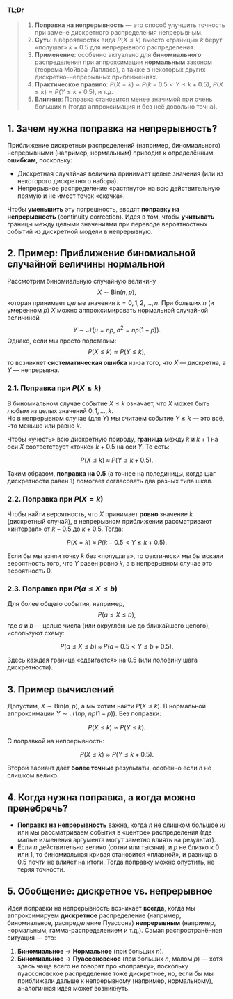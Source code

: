 
#### TL;Dr

> 1. **Поправка на непрерывность** — это способ улучшить точность при замене дискретного распределения непрерывным.  
> 2. **Суть**: в вероятностях вида $P(X \le k)$ вместо «границы» $k$ берут «полушаг» $k + 0.5$ для непрерывного распределения.  
> 3. **Применение**: особенно актуально для **биномиального** распределения при аппроксимации **нормальным** законом (теорема Мойвра–Лапласа), а также в некоторых других дискретно-непрерывных приближениях.  
> 4. **Практическое правило**: $P(X = k) \approx P(k-0.5 < Y \le k+0.5)$, $P(X \le k) \approx P\bigl(Y \le k+0.5\bigr)$, и т.д.  
> 5. **Влияние**: Поправка становится менее значимой при очень больших $n$ (тогда аппроксимация и без неё довольно точна).

## 1. Зачем нужна поправка на непрерывность?

Приближение дискретных распределений (например, биномиального) непрерывными (например, нормальным) приводит к определённым **ошибкам**, поскольку:

- Дискретная случайная величина принимает целые значения (или из некоторого дискретного набора).
- Непрерывное распределение «растянуто» на всю действительную прямую и не имеет точек «скачка».

Чтобы **уменьшить** эту погрешность, вводят **поправку на непрерывность** (continuity correction). Идея в том, чтобы **учитывать** границы между целыми значениями при переводе вероятностных событий из дискретной модели в непрерывную.

## 2. Пример: Приближение биномиальной случайной величины нормальной

Рассмотрим биномиальную случайную величину 
$$
X \sim \mathrm{Bin}(n,p),
$$
которая принимает целые значения $k = 0,1,2,\dots,n$. При больших $n$ (и умеренном $p$) $X$ можно аппроксимировать нормальной случайной величиной 
$$
Y \sim \mathcal{N}\bigl(\mu = np,\;\sigma^2 = np(1-p)\bigr).
$$
Однако, если мы просто подставим:
$$
P(X \le k) \approx P(Y \le k),
$$
то возникнет **систематическая ошибка** из-за того, что $X$ — дискретна, а $Y$ — непрерывна.

### 2.1. Поправка при $P(X \le k)$

В биномиальном случае событие $X \le k$ означает, что $X$ может быть любым из целых значений $0,1,\dots,k$.  
Но в непрерывном случае (для $Y$) мы считаем событие $Y \le k$ — это всё, что меньше или равно $k$.  

Чтобы «учесть» всю дискретную природу, **граница** между $k$ и $k+1$ на оси $X$ соответствует «точке» $k + 0.5$ на оси $Y$. То есть:

$$
P(X \le k) \;\approx\; P\bigl(Y \le k + 0.5\bigr).
$$

Таким образом, **поправка на 0.5** (а точнее на полединицы, когда шаг дискретности равен 1) помогает согласовать два разных типа шкал.

### 2.2. Поправка при $P(X = k)$

Чтобы найти вероятность, что $X$ принимает **ровно** значение $k$ (дискретный случай), в непрерывном приближении рассматривают «интервал» от $k - 0.5$ до $k + 0.5$. Тогда:

$$
P(X = k) \;\approx\; P\bigl(k - 0.5 < Y \le k + 0.5\bigr).
$$

Если бы мы взяли точку $k$ без «полушага», то фактически мы бы искали вероятность того, что $Y$ равен ровно $k$, а в непрерывном случае это вероятность 0.

### 2.3. Поправка при $P(a \le X \le b)$

Для более общего события, например, 
$$
P(a \le X \le b),
$$
где $a$ и $b$ — целые числа (или округлённые до ближайшего целого), используют схему:

$$
P(a \le X \le b) \;\approx\; P\bigl(a - 0.5 < Y \le b + 0.5\bigr).
$$

Здесь каждая граница «сдвигается» на 0.5 (или половину шага дискретности).

## 3. Пример вычислений

Допустим, $X \sim \mathrm{Bin}(n,p)$, а мы хотим найти $P(X \le k)$. В нормальной аппроксимации $Y \sim \mathcal{N}(np,\;np(1-p))$. Без поправки:

$$
P(X \le k) \approx P(Y \le k).
$$

С поправкой на непрерывность:

$$
P(X \le k) \approx P\bigl(Y \le k + 0.5\bigr).
$$

Второй вариант даёт **более точные** результаты, особенно если $n$ не слишком велико.

## 4. Когда нужна поправка, а когда можно пренебречь?

- **Поправка на непрерывность** важна, когда $n$ не слишком большое и/или мы рассматриваем события в «центре» распределения (где малые изменения аргумента могут заметно влиять на результат).
- Если $n$ действительно велико (сотни или тысячи), и $p$ не близко к 0 или 1, то биномиальная кривая становится «плавной», и разница в 0.5 почти не влияет на итоги. Тогда поправку можно опустить, не теряя точности.

## 5. Обобщение: дискретное vs. непрерывное

Идея поправки на непрерывность возникает **всегда**, когда мы аппроксимируем **дискретное** распределение (например, биномиальное, распределение Пуассона) **непрерывным** (например, нормальным, гамма-распределением и т.д.). Самая распространённая ситуация — это:

1. **Биномиальное** $\to$ **Нормальное** (при больших $n$).  
2. **Биномиальное** $\to$ **Пуассоновское** (при больших $n$, малом $p$) — хотя здесь чаще всего не говорят про «поправку», поскольку пуассоновское распределение тоже дискретное, но, если бы мы приближали дальше к непрерывному (например, нормальному), аналогичная идея может возникнуть.
